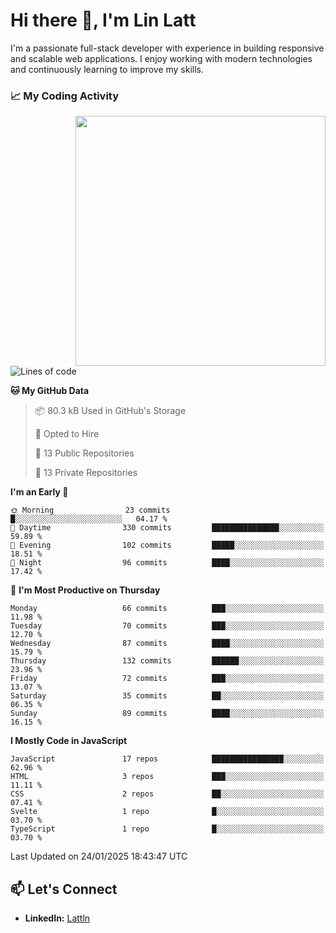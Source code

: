 # Hi there 👋, I'm Lin Latt

I'm a passionate full-stack developer with experience in building responsive and scalable web applications. I enjoy working with modern technologies and continuously learning to improve my skills.

### 📈 My Coding Activity 
<img src="https://github.com/user-attachments/assets/6cec4854-3eec-4600-9120-9be1d3cb2bfe"  width="400px" align="right">

<!--START_SECTION:waka-->
![Lines of code](https://img.shields.io/badge/From%20Hello%20World%20I%27ve%20Written-304.6%20thousand%20lines%20of%20code-blue)

**🐱 My GitHub Data** 

> 📦 80.3 kB Used in GitHub's Storage 
 > 
> 💼 Opted to Hire
 > 
> 📜 13 Public Repositories 
 > 
> 🔑 13 Private Repositories 
 > 
**I'm an Early 🐤** 

```text
🌞 Morning                23 commits          █░░░░░░░░░░░░░░░░░░░░░░░░   04.17 % 
🌆 Daytime                330 commits         ███████████████░░░░░░░░░░   59.89 % 
🌃 Evening                102 commits         █████░░░░░░░░░░░░░░░░░░░░   18.51 % 
🌙 Night                  96 commits          ████░░░░░░░░░░░░░░░░░░░░░   17.42 % 
```
📅 **I'm Most Productive on Thursday** 

```text
Monday                   66 commits          ███░░░░░░░░░░░░░░░░░░░░░░   11.98 % 
Tuesday                  70 commits          ███░░░░░░░░░░░░░░░░░░░░░░   12.70 % 
Wednesday                87 commits          ████░░░░░░░░░░░░░░░░░░░░░   15.79 % 
Thursday                 132 commits         ██████░░░░░░░░░░░░░░░░░░░   23.96 % 
Friday                   72 commits          ███░░░░░░░░░░░░░░░░░░░░░░   13.07 % 
Saturday                 35 commits          ██░░░░░░░░░░░░░░░░░░░░░░░   06.35 % 
Sunday                   89 commits          ████░░░░░░░░░░░░░░░░░░░░░   16.15 % 
```


**I Mostly Code in JavaScript** 

```text
JavaScript               17 repos            ████████████████░░░░░░░░░   62.96 % 
HTML                     3 repos             ███░░░░░░░░░░░░░░░░░░░░░░   11.11 % 
CSS                      2 repos             ██░░░░░░░░░░░░░░░░░░░░░░░   07.41 % 
Svelte                   1 repo              █░░░░░░░░░░░░░░░░░░░░░░░░   03.70 % 
TypeScript               1 repo              █░░░░░░░░░░░░░░░░░░░░░░░░   03.70 % 
```




 Last Updated on 24/01/2025 18:43:47 UTC
<!--END_SECTION:waka-->

## 📫 Let's Connect

- **LinkedIn:** [Lattln](https://linkedin.com/in/lin-latt)
<!-- - **Portfolio:** [Your Portfolio](https://yourportfolio.com) -->
